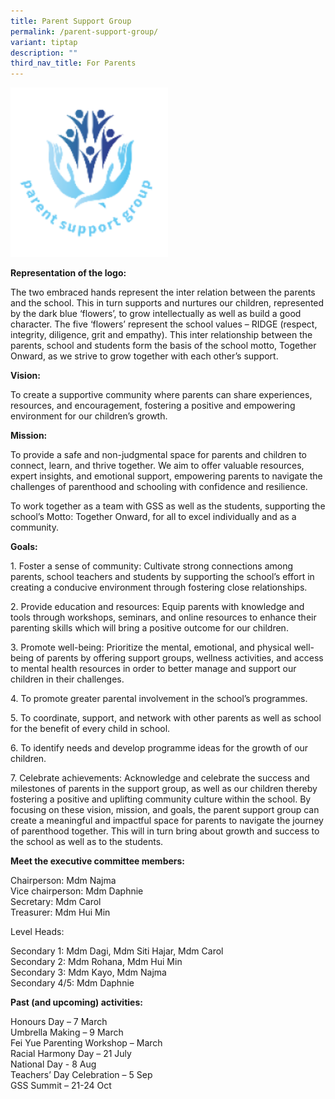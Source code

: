 ```yaml
---
title: Parent Support Group
permalink: /parent-support-group/
variant: tiptap
description: ""
third_nav_title: For Parents
---
```

<p></p>
<div class="isomer-image-wrapper">
<img style="width: 50%;" height="auto" width="100%" alt="" src="/images/2025 PSG/psg_logo.png">
</div>
<p><strong>Representation of the logo:</strong>
</p>
<p>The two embraced hands represent the inter relation between the parents
and the school. This in turn supports and nurtures our children, represented
by the dark blue ‘flowers’, to grow intellectually as well as build a good
character. The five ‘flowers’ represent the school values – RIDGE (respect,
integrity, diligence, grit and empathy). This inter relationship between
the parents, school and students form the basis of the school motto, Together
Onward, as we strive to grow together with each other’s support.</p>
<p><strong>Vision:</strong>
</p>
<p>To create a supportive community where parents can share experiences,
resources, and encouragement, fostering a positive and empowering environment
for our children’s growth.</p>
<p><strong>Mission:</strong>
</p>
<p>To provide a safe and non-judgmental space for parents and children to
connect, learn, and thrive together. We aim to offer valuable resources,
expert insights, and emotional support, empowering parents to navigate
the challenges of parenthood and schooling with confidence and resilience.</p>
<p>To work together as a team with GSS as well as the students, supporting
the school’s Motto: Together Onward, for all to excel individually and
as a community.</p>
<p><strong>Goals:</strong>
</p>
<p>1. Foster a sense of community: Cultivate strong connections among parents,
school teachers and students by supporting the school’s effort in creating
a conducive environment through fostering close relationships.</p>
<p>2. Provide education and resources: Equip parents with knowledge and tools
through workshops, seminars, and online resources to enhance their parenting
skills which will bring a positive outcome for our children.</p>
<p>3. Promote well-being: Prioritize the mental, emotional, and physical
well-being of parents by offering support groups, wellness activities,
and access to mental health resources in order to better manage and support
our children in their challenges.</p>
<p>4. To promote greater parental involvement in the school’s programmes.</p>
<p>5. To coordinate, support, and network with other parents as well as school
for the benefit of every child in school.</p>
<p>6. To identify needs and develop programme ideas for the growth of our
children.</p>
<p>7. Celebrate achievements: Acknowledge and celebrate the success and milestones
of parents in the support group, as well as our children thereby fostering
a positive and uplifting community culture within the school. By focusing
on these vision, mission, and goals, the parent support group can create
a meaningful and impactful space for parents to navigate the journey of
parenthood together. This will in turn bring about growth and success to
the school as well as to the students.</p>
<p></p>
<p><strong>Meet the executive committee members:</strong>
</p>
<p>Chairperson: Mdm Najma
<br>Vice chairperson: Mdm Daphnie
<br>Secretary: Mdm Carol
<br>Treasurer: Mdm Hui Min</p>
<p>Level Heads:</p>
<p>Secondary 1: Mdm Dagi, Mdm Siti Hajar, Mdm Carol
<br>Secondary 2: Mdm Rohana, Mdm Hui Min
<br>Secondary 3: Mdm Kayo, Mdm Najma
<br>Secondary 4/5: Mdm Daphnie</p>
<p></p>
<p></p>
<p></p>
<p><strong>Past (and upcoming) activities:</strong>
</p>
<p>Honours Day – 7 March
<br>Umbrella Making – 9 March
<br>Fei Yue Parenting Workshop – March
<br>Racial Harmony Day – 21 July
<br>National Day - 8 Aug
<br>Teachers’ Day Celebration – 5 Sep
<br>GSS Summit – 21-24 Oct</p>